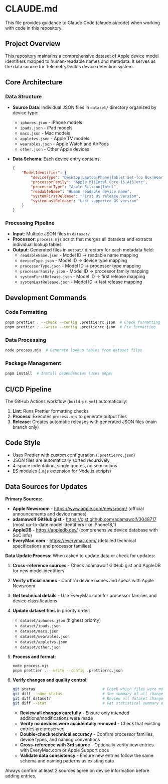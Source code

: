 # CLAUDE.md

This file provides guidance to Claude Code (claude.ai/code) when working with code in this repository.

## Project Overview

This repository maintains a comprehensive dataset of Apple device model identifiers mapped to human-readable names and metadata. It serves as the data source for TelemetryDeck's device detection system.

## Core Architecture

### Data Structure

- **Source Data**: Individual JSON files in `dataset/` directory organized by device type:
    - `iphones.json` - iPhone models
    - `ipads.json` - iPad models
    - `macs.json` - Mac models
    - `appletvs.json` - Apple TV models
    - `wearables.json` - Apple Watch and AirPods
    - `other.json` - Other Apple devices

- **Data Schema**: Each device entry contains:
    ```json
    {
        "ModelIdentifier": {
            "deviceType": "Desktop|Laptop|Phone|Tablet|Set-Top Box|Wearable|Headset",
            "processorFamily": "Apple M1|Intel Core i5|A15|etc",
            "processorType": "Apple Silicon|Intel",
            "readableName": "Human readable device name",
            "systemFirstRelease": "First OS release version",
            "systemLastRelease": "Last supported OS version"
        }
    }
    ```

### Processing Pipeline

- **Input**: Multiple JSON files in `dataset/`
- **Processor**: `process.mjs` script that merges all datasets and extracts individual lookup tables
- **Output**: Generated files in `output/` directory for each metadata field:
    - `readableName.json` - Model ID → readable name mapping
    - `deviceType.json` - Model ID → device type mapping
    - `processorType.json` - Model ID → processor type mapping
    - `processorFamily.json` - Model ID → processor family mapping
    - `systemFirstRelease.json` - Model ID → first release mapping
    - `systemLastRelease.json` - Model ID → last release mapping

## Development Commands

### Code Formatting

```bash
pnpm prettier . --check --config .prettierrc.json  # Check formatting
pnpm prettier . --write --config .prettierrc.json  # Fix formatting
```

### Data Processing

```bash
node process.mjs  # Generate lookup tables from dataset files
```

### Package Management

```bash
pnpm install  # Install dependencies (uses pnpm)
```

## CI/CD Pipeline

The GitHub Actions workflow (`build-pr.yml`) automatically:

1. **Lint**: Runs Prettier formatting checks
2. **Process**: Executes `process.mjs` to generate output files
3. **Release**: Creates automatic releases with generated JSON files (main branch only)

## Code Style

- Uses Prettier with custom configuration (`.prettierrc.json`)
- JSON files are automatically sorted recursively
- 4-space indentation, single quotes, no semicolons
- ES modules (`.mjs` extension for Node.js scripts)

## Data Sources for Updates

**Primary Sources:**

- **Apple Newsroom** - https://www.apple.com/newsroom/ (official announcements and device names)
- **adamawolf GitHub gist** - https://gist.github.com/adamawolf/3048717 (most up-to-date model identifiers like iPhone18,1)
- **AppleDB** - https://appledb.dev/ (comprehensive device database with SoC info)
- **EveryMac.com** - https://everymac.com/ (detailed technical specifications and processor families)

**Data Update Process:**
When asked to update data or check for updates:

1. **Cross-reference sources** - Check adamawolf GitHub gist and AppleDB for new model identifiers
2. **Verify official names** - Confirm device names and specs with Apple Newsroom
3. **Get technical details** - Use EveryMac.com for processor families and device classifications
4. **Update dataset files** in priority order:
    - `dataset/iphones.json` (highest priority)
    - `dataset/ipads.json`
    - `dataset/macs.json`
    - `dataset/wearables.json`
    - `dataset/appletvs.json`
    - `dataset/other.json`
5. **Process and format**:

    ```bash
    node process.mjs
    pnpm prettier . --write --config .prettierrc.json
    ```

6. **Verify changes and quality control**:

    ```bash
    git status                              # Check which files were modified
    git diff --name-status                  # See summary of all changes
    git diff dataset/                       # Review all dataset changes in detail
    git diff --stat                         # Get statistical summary of changes
    ```

    - **Review all changes carefully** - Ensure only intended additions/modifications were made
    - **Verify no devices were accidentally removed** - Check that existing entries are preserved
    - **Double-check technical accuracy** - Confirm processor families, device types, and naming conventions
    - **Cross-reference with 3rd source** - Optionally verify new entries with EveryMac.com or Apple Support docs
    - **Validate data consistency** - Ensure new entries follow the same schema and naming patterns as existing data

Always confirm at least 2 sources agree on device information before adding entries.
